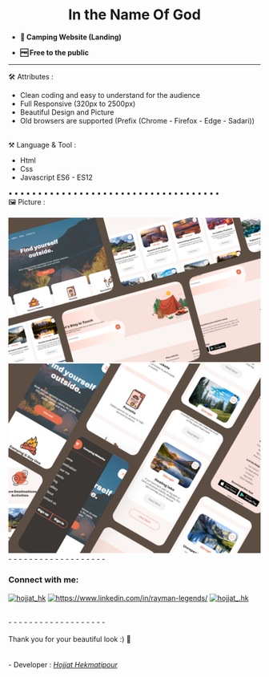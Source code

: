 <h1 align="center">In the Name Of God</h1>

- **🌱 Camping Website (Landing)**

-  **🆓 Free to the public**
 
- - - - - - - - - - - - - - - - - - -  
🛠️  Attributes : 
<br>
<ul>
  <li>Clean coding and easy to understand for the audience</li>
  <li>Full Responsive (320px to 2500px)</li>
  <li>Beautiful Design and Picture</li>
  <li>Old browsers are supported (Prefix (Chrome - Firefox - Edge - Sadari))</li>
</ul>
<br>
⚒   Language & Tool :
<ul>
  <li>Html</li>
  <li>Css</li>
  <li>Javascript ES6 - ES12</li>
</ul>
▪ ▪ ▪ ▪ ▪ ▪ ▪ ▪ ▪ ▪ ▪ ▪ ▪ ▪ ▪ ▪ ▪ ▪ ▪ ▪ ▪ ▪ ▪ ▪ ▪ ▪ ▪ ▪ ▪ ▪ ▪ ▪ ▪ ▪ ▪ ▪<br>
🖼️ Picture :
<br>
<br>
<img src="Asset/Preview/Desktop.png" alt="Preview Picture">
<img src="Asset/Preview/Mobile.png" alt="Preview Picture">
<br>
- - - - - - - - - - - - - - - - - - - 
<h3 align="left">Connect with me:</h3>
<p align="left">
<a href="https://twitter.com/hojjat_hk" target="blank"><img align="center" src="https://raw.githubusercontent.com/rahuldkjain/github-profile-readme-generator/master/src/images/icons/Social/twitter.svg" alt="hojjat_hk" height="30" width="40" /></a>    
<a href="https://www.linkedin.com/in/hekmati-hojjat/" target="blank"><img align="center" src="https://raw.githubusercontent.com/rahuldkjain/github-profile-readme-generator/master/src/images/icons/Social/linked-in-alt.svg" alt="https://www.linkedin.com/in/rayman-legends/" height="30" width="40" /></a>
<a href="https://instagram.com/hojjat__hk" target="blank"><img align="center" src="https://raw.githubusercontent.com/rahuldkjain/github-profile-readme-generator/master/src/images/icons/Social/instagram.svg" alt="hojjat_.hk" height="30" width="40" /></a>
</p>
<br>
- - - - - - - - - - - - -  - - - - - - 
<br>
<br>
Thank you for your beautiful look :) 🤍
<br><br>
<br>
- Developer : <a href="https://www.linkedin.com/in/hekmati-hojjat"><i>Hojjat Hekmatipour</i></a>
